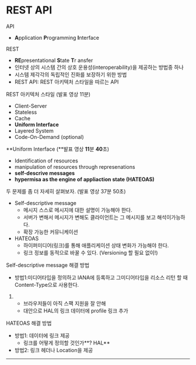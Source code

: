 # REST API

API

-  **A**pplication **P**rogramming **I**nterface



REST

-  **RE**presentational **S**tate **T**r ansfer
- 인터넷 상의 시스템 간의 상호 운용성(interoperability)을 제공하는 방법중 하나
- 시스템 제각각의 독립적인 진화를 보장하기 위한 방법
- REST API: REST 아키텍처 스타일을 따르는 API



REST 아키텍처 스타일 (발표 영상 11분)

- Client-Server
- Stateless
-  Cache
- **Uniform Interface**
- Layered System
- Code-On-Demand (optional)



**Uniform Interface (**발표 영상 **11**분 **40**초)

- Identification of resources
- manipulation of resources through represenations
- **self-descrive messages**
- **hypermisa as the engine of appliaction state (HATEOAS)**

두 문제를 좀 더 자세히 살펴보자. (발표 영상 37분 50초)
- Self-descriptive message
	- 메시지 스스로 메시지에 대한 설명이 가능해야 한다.
	- 서버가 변해서 메시지가 변해도 클라이언트는 그 메시지를 보고 해석이가능하다.
	- 확장 가능한 커뮤니케이션
- HATEOAS
	- 하이퍼미디어(링크)를 통해 애플리케이션 상태 변화가 가능해야 한다.
	- 링크 정보를 동적으로 바꿀 수 있다.​ (Versioning 할 필요 없이!)



Self-descriptive message 해결 방법

- 방법1:미디어타입을 정의하고 IANA에 등록하고 그미디어타입을 리소스 리턴 할 때 Content-Type으로 사용한다.

1. - 브라우저들이 아직 스팩 지원을 잘 안해
   - 대안으로 HAL의 링크 데이터에 profile 링크 추가



HATEOAS 해결 방법

- 방법1: 데이터에 링크 제공
  - 링크를 어떻게 정의할 것인가**? HAL**
- 방법2: 링크 헤더나 Location을 제공



----

​                        